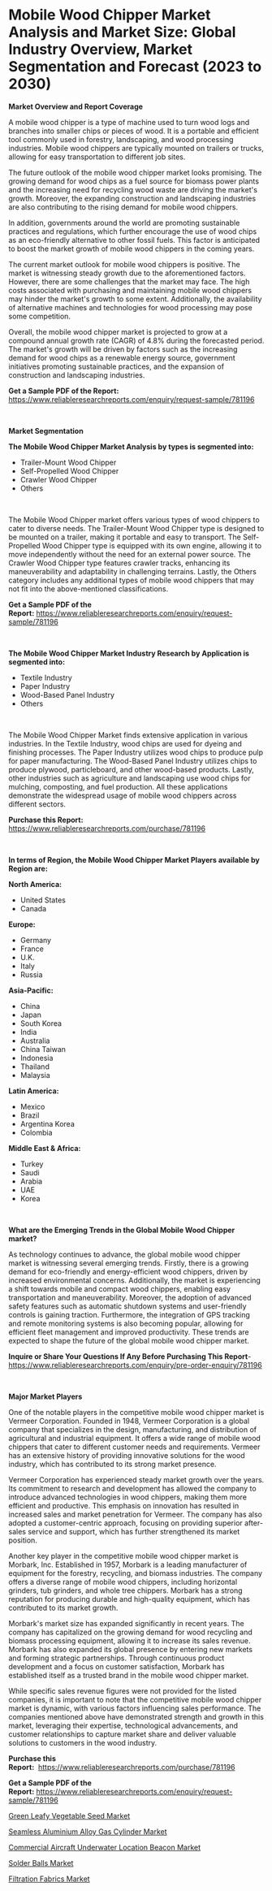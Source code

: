 <p><h1>Mobile Wood Chipper Market Analysis and Market Size: Global Industry Overview, Market Segmentation and Forecast (2023 to 2030)</h1></p><p><strong>Market Overview and Report Coverage</strong></p>
<p><p>A mobile wood chipper is a type of machine used to turn wood logs and branches into smaller chips or pieces of wood. It is a portable and efficient tool commonly used in forestry, landscaping, and wood processing industries. Mobile wood chippers are typically mounted on trailers or trucks, allowing for easy transportation to different job sites.</p><p>The future outlook of the mobile wood chipper market looks promising. The growing demand for wood chips as a fuel source for biomass power plants and the increasing need for recycling wood waste are driving the market's growth. Moreover, the expanding construction and landscaping industries are also contributing to the rising demand for mobile wood chippers.</p><p>In addition, governments around the world are promoting sustainable practices and regulations, which further encourage the use of wood chips as an eco-friendly alternative to other fossil fuels. This factor is anticipated to boost the market growth of mobile wood chippers in the coming years.</p><p>The current market outlook for mobile wood chippers is positive. The market is witnessing steady growth due to the aforementioned factors. However, there are some challenges that the market may face. The high costs associated with purchasing and maintaining mobile wood chippers may hinder the market's growth to some extent. Additionally, the availability of alternative machines and technologies for wood processing may pose some competition.</p><p>Overall, the mobile wood chipper market is projected to grow at a compound annual growth rate (CAGR) of 4.8% during the forecasted period. The market's growth will be driven by factors such as the increasing demand for wood chips as a renewable energy source, government initiatives promoting sustainable practices, and the expansion of construction and landscaping industries.</p></p>
<p><strong>Get a Sample PDF of the Report:</strong> <a href="https://www.reliableresearchreports.com/enquiry/request-sample/781196">https://www.reliableresearchreports.com/enquiry/request-sample/781196</a></p>
<p>&nbsp;</p>
<p><strong>Market Segmentation</strong></p>
<p><strong>The Mobile Wood Chipper Market Analysis by types is segmented into:</strong></p>
<p><ul><li>Trailer-Mount Wood Chipper</li><li>Self-Propelled Wood Chipper</li><li>Crawler Wood Chipper</li><li>Others</li></ul></p>
<p>&nbsp;</p>
<p><p>The Mobile Wood Chipper market offers various types of wood chippers to cater to diverse needs. The Trailer-Mount Wood Chipper type is designed to be mounted on a trailer, making it portable and easy to transport. The Self-Propelled Wood Chipper type is equipped with its own engine, allowing it to move independently without the need for an external power source. The Crawler Wood Chipper type features crawler tracks, enhancing its maneuverability and adaptability in challenging terrains. Lastly, the Others category includes any additional types of mobile wood chippers that may not fit into the above-mentioned classifications.</p></p>
<p><strong>Get a Sample PDF of the Report:</strong>&nbsp;<a href="https://www.reliableresearchreports.com/enquiry/request-sample/781196">https://www.reliableresearchreports.com/enquiry/request-sample/781196</a></p>
<p>&nbsp;</p>
<p><strong>The Mobile Wood Chipper Market Industry Research by Application is segmented into:</strong></p>
<p><ul><li>Textile Industry</li><li>Paper Industry</li><li>Wood-Based Panel Industry</li><li>Others</li></ul></p>
<p>&nbsp;</p>
<p><p>The Mobile Wood Chipper Market finds extensive application in various industries. In the Textile Industry, wood chips are used for dyeing and finishing processes. The Paper Industry utilizes wood chips to produce pulp for paper manufacturing. The Wood-Based Panel Industry utilizes chips to produce plywood, particleboard, and other wood-based products. Lastly, other industries such as agriculture and landscaping use wood chips for mulching, composting, and fuel production. All these applications demonstrate the widespread usage of mobile wood chippers across different sectors.</p></p>
<p><strong>Purchase this Report:</strong>&nbsp; <a href="https://www.reliableresearchreports.com/purchase/781196">https://www.reliableresearchreports.com/purchase/781196</a></p>
<p>&nbsp;</p>
<p><strong>In terms of Region, the Mobile Wood Chipper Market Players available by Region are:</strong></p>
<p>
    <p> <strong> North America: </strong>
        <ul>
            <li>United States</li>
            <li>Canada</li>
        </ul>
        </p> 
    <p> <strong> Europe: </strong>
        <ul>
            <li>Germany</li>
            <li>France</li>
            <li>U.K.</li>
            <li>Italy</li>
            <li>Russia</li>
        </ul>
        </p> 
    <p> <strong> Asia-Pacific: </strong>
        <ul>
            <li>China</li>
            <li>Japan</li>
            <li>South Korea</li>
            <li>India</li>
            <li>Australia</li>
            <li>China Taiwan</li>
            <li>Indonesia</li>
            <li>Thailand</li>
            <li>Malaysia</li>
        </ul>
        </p> 
    <p> <strong> Latin America: </strong>
        <ul>
            <li>Mexico</li>
            <li>Brazil</li>
            <li>Argentina Korea</li>
            <li>Colombia</li>
        </ul>
        </p> 
    <p> <strong> Middle East & Africa: </strong>
        <ul>
            <li>Turkey</li>
            <li>Saudi</li>
            <li>Arabia</li>
            <li>UAE</li>
            <li>Korea</li>
        </ul>
    </p>
    </p>
<p>&nbsp;</p>
<p><strong>What are the Emerging Trends in the Global Mobile Wood Chipper market?</strong></p>
<p><p>As technology continues to advance, the global mobile wood chipper market is witnessing several emerging trends. Firstly, there is a growing demand for eco-friendly and energy-efficient wood chippers, driven by increased environmental concerns. Additionally, the market is experiencing a shift towards mobile and compact wood chippers, enabling easy transportation and maneuverability. Moreover, the adoption of advanced safety features such as automatic shutdown systems and user-friendly controls is gaining traction. Furthermore, the integration of GPS tracking and remote monitoring systems is also becoming popular, allowing for efficient fleet management and improved productivity. These trends are expected to shape the future of the global mobile wood chipper market.</p></p>
<p><strong>Inquire or Share Your Questions If Any Before Purchasing This Report</strong>- <a href="https://www.reliableresearchreports.com/enquiry/pre-order-enquiry/781196">https://www.reliableresearchreports.com/enquiry/pre-order-enquiry/781196</a></p>
<p>&nbsp;</p>
<p><strong>Major Market Players</strong></p>
<p><p>One of the notable players in the competitive mobile wood chipper market is Vermeer Corporation. Founded in 1948, Vermeer Corporation is a global company that specializes in the design, manufacturing, and distribution of agricultural and industrial equipment. It offers a wide range of mobile wood chippers that cater to different customer needs and requirements. Vermeer has an extensive history of providing innovative solutions for the wood industry, which has contributed to its strong market presence.</p><p>Vermeer Corporation has experienced steady market growth over the years. Its commitment to research and development has allowed the company to introduce advanced technologies in wood chippers, making them more efficient and productive. This emphasis on innovation has resulted in increased sales and market penetration for Vermeer. The company has also adopted a customer-centric approach, focusing on providing superior after-sales service and support, which has further strengthened its market position.</p><p>Another key player in the competitive mobile wood chipper market is Morbark, Inc. Established in 1957, Morbark is a leading manufacturer of equipment for the forestry, recycling, and biomass industries. The company offers a diverse range of mobile wood chippers, including horizontal grinders, tub grinders, and whole tree chippers. Morbark has a strong reputation for producing durable and high-quality equipment, which has contributed to its market growth.</p><p>Morbark's market size has expanded significantly in recent years. The company has capitalized on the growing demand for wood recycling and biomass processing equipment, allowing it to increase its sales revenue. Morbark has also expanded its global presence by entering new markets and forming strategic partnerships. Through continuous product development and a focus on customer satisfaction, Morbark has established itself as a trusted brand in the mobile wood chipper market.</p><p>While specific sales revenue figures were not provided for the listed companies, it is important to note that the competitive mobile wood chipper market is dynamic, with various factors influencing sales performance. The companies mentioned above have demonstrated strength and growth in this market, leveraging their expertise, technological advancements, and customer relationships to capture market share and deliver valuable solutions to customers in the wood industry.</p></p>
<p><strong>Purchase this Report:</strong>&nbsp;&nbsp;<a href="https://www.reliableresearchreports.com/purchase/781196">https://www.reliableresearchreports.com/purchase/781196</a></p>
<p></p>
<p><strong>Get a Sample PDF of the Report:</strong>&nbsp;<a href="https://www.reliableresearchreports.com/enquiry/request-sample/781196">https://www.reliableresearchreports.com/enquiry/request-sample/781196</a></p>
<p><p><a href="https://medium.com/@colinom786578/green-leafy-vegetable-seed-market-focuses-on-market-share-size-and-projected-forecast-till-2030-a98fcd7fa78c">Green Leafy Vegetable Seed Market</a></p><p><a href="https://github.com/sofyaavrova/Market-Research-Report-List-1/blob/main/seamless-aluminium-alloy-gas-cylinder-market.md">Seamless Aluminium Alloy Gas Cylinder Market</a></p><p><a href="https://www.linkedin.com/pulse/commercial-aircraft-underwater-location-beacon-market-share/">Commercial Aircraft Underwater Location Beacon Market</a></p><p><a href="https://www.linkedin.com/pulse/solder-balls-market-share-amp-new-trends-analysis-report/">Solder Balls Market</a></p><p><a href="https://github.com/kholmovskayalyudmila/Market-Research-Report-List-1/blob/main/filtration-fabrics-market.md">Filtration Fabrics Market</a></p></p>